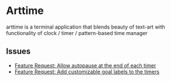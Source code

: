 
# Arttime

arttime is a terminal application that blends beauty of text-art with functionality of clock / timer / pattern-based time manager

## Issues

- [Feature Request: Allow autopause at the end of each timer](https://github.com/poetaman/arttime/issues/52)
- [Feature Request: Add customizable goal labels to the timers](https://github.com/poetaman/arttime/issues/36)

